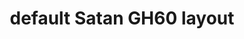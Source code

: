---
layout: layouts/keymapdb_entry.njk
OS: []
keymapAuthor: abhixec
firmware: QMK
hasHomeRowMods: False
hasLetterOnThumb: False
keymapImage: https://i.imgur.com/Eqp8hov.jpg
keyCount: 62
keyboard: GH60 Satan
baseLayouts: ["QWERTY"]
languages: ['English']
layerCount: 4
title: "default Satan GH60 layout"
isSplit: False
stagger: row
summary: 
keymapUrl: https://github.com/abhixec/qmk_firmware/tree/master/keyboards/gh60/satan/keymaps/abhixec
writeup: https://github.com/abhixec/qmk_firmware/tree/master/keyboards/gh60/satan/keymaps/abhixec/readme.md
---